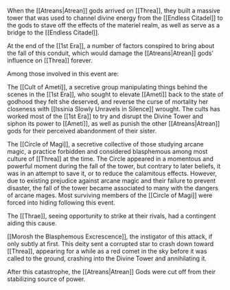 When the [[Atreans|Atrean]] gods arrived on [[Threa]], they built a massive tower that was used to channel divine energy from the [[Endless Citadel]] to the gods to stave off the effects of the materiel realm, as well as serve as a bridge to the [[Endless Citadel]]. 

At the end of the [[1st Era]], a number of factors conspired to bring about the fall of this conduit, which would damage the [[Atreans|Atrean]] gods’ influence on [[Threa]] forever.

Among those involved in this event are:

The [[Cult of Ameti]], a secretive group manipulating things behind the scenes in the [[1st Era]], who sought to elevate [[Ameti]] back to the state of godhood they felt she deserved, and reverse the curse of mortality her closeness with [[Issinia Slowly Unravels in Silence]] wrought. The cults has worked most of the [[1st Era]] to try and disrupt the Divine Tower and siphon its power to [[Ameti]], as well as punish the other [[Atreans|Atrean]] gods for their perceived abandonment of their sister.

The [[Circle of Magi]], a secretive collective of those studying arcane magic, a practice forbidden and considered blasphemous among most culture of [[Threa]] at the time. The Circle appeared in a momentous and powerful moment during the fall of the tower, but contrary to later beliefs, it was in an attempt to save it, or to reduce the calamitous effects. However, due to existing prejudice against arcane magic and their failure to prevent disaster, the fall of the tower became associated to many with the dangers of arcane mages. Most surviving members of the [[Circle of Magi]] were forced into hiding following this event.

The [[Thrae]], seeing opportunity to strike at their rivals, had a contingent aiding this cause.

[[Morosh the Blasphemous Excrescence]], the instigator of this attack, if only subtly at first. This deity sent a corrupted star to crash down toward [[Threa]], appearing for a while as a red comet in the sky before it was called to the ground, crashing into the Divine Tower and annihilating it.

After this catastrophe, the [[Atreans|Atrean]] Gods were cut off from their stabilizing source of power. 

